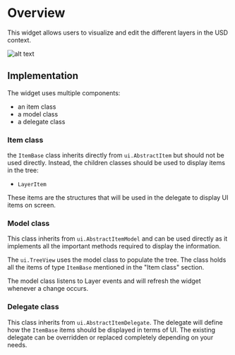 # Overview

This widget allows users to visualize and edit the different layers in the USD context.

![alt text](../data/images/preview.png)

## Implementation

The widget uses multiple components:
- an item class
- a model class
- a delegate class

### Item class

the `ItemBase` class inherits directly from `ui.AbstractItem` but should not be used directly. Instead, the children
classes should be used to display items in the tree:
- `LayerItem`

These items are the structures that will be used in the delegate to display UI items on screen.

### Model class

This class inherits from `ui.AbstractItemModel` and can be used directly as it implements all the important methods required to display the information.

The `ui.TreeView` uses the model class to populate the tree. The class holds all the items of type `ItemBase` mentioned
in the "Item class" section.

The model class listens to Layer events and will refresh the widget whenever a change occurs.

### Delegate class

This class inherits from `ui.AbstractItemDelegate`. The delegate will define how the `ItemBase` items should be displayed in
terms of UI. The existing delegate can be overridden or replaced completely depending on your needs.
